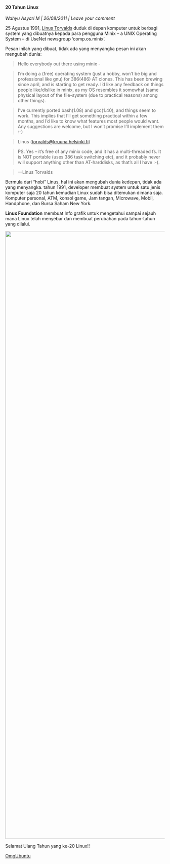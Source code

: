 #### 20 Tahun Linux
_Wahyu Asyari M | 26/08/2011 | Leave your comment_

25 Agustus 1991, [Linus Torvalds](http://id.wikipedia.org/wiki/Linus_Torvalds) duduk di depan komputer untuk berbagi system yang dibuatnya kepada para pengguna Minix – a UNIX Operating System – di UseNet newsgroup ‘comp.os.minix‘.

Pesan inilah yang dibuat, tidak ada yang menyangka pesan ini akan mengubah dunia:

> Hello everybody out there using minix -

> I’m doing a (free) operating system (just a hobby, won’t be big and professional like gnu) for 386(486) AT clones. This has been brewing since april, and is starting to get ready. I’d like any feedback on things people like/dislike in minix, as my OS resembles it somewhat (same physical layout of the file-system (due to practical reasons) among other things).

> I’ve currently ported bash(1.08) and gcc(1.40), and things seem to work. This implies that I’ll get something practical within a few months, and I’d like to know what features most people would want. Any suggestions are welcome, but I won’t promise I’ll implement them :-)

> Linus (torvalds@kruuna.helsinki.fi)

> PS. Yes – it’s free of any minix code, and it has a multi-threaded fs. It is NOT portable (uses 386 task switching etc), and it probably never will support anything other than AT-harddisks, as that’s all I have :-(.

> —Linus Torvalds

Bermula dari “hobi” Linus, hal ini akan mengubah dunia kedepan, tidak ada yang menyangka. tahun 1991, developer membuat system untuk satu jenis komputer saja 20 tahun kemudian Linux sudah bisa ditemukan dimana saja. Komputer personal, ATM, konsol game, Jam tangan, Microwave, Mobil, Handphone, dan Bursa Saham New York.

**Linux Foundation** membuat Info grafik untuk mengetahui sampai sejauh mana Linux telah menyebar dan membuat perubahan pada tahun-tahun yang dilalui.
<div align="center">
	<img src="./posts/2011-08-26-20-tahun-linux/20thn.jpg" height="1920px" alt="img">
</div> 

Selamat Ulang Tahun yang ke-20 Linux!!

[OmgUbuntu](http://www.omgubuntu.co.uk/2011/08/linux-turns-20-today/)